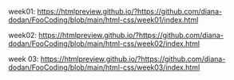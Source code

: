 
week01:
https://htmlpreview.github.io/?https://github.com/diana-dodan/FooCoding/blob/main/html-css/week01/index.html

week02: 
https://htmlpreview.github.io/?https://github.com/diana-dodan/FooCoding/blob/main/html-css/week02/index.html

week 03: 
https://htmlpreview.github.io/?https://github.com/diana-dodan/FooCoding/blob/main/html-css/week03/index.html
